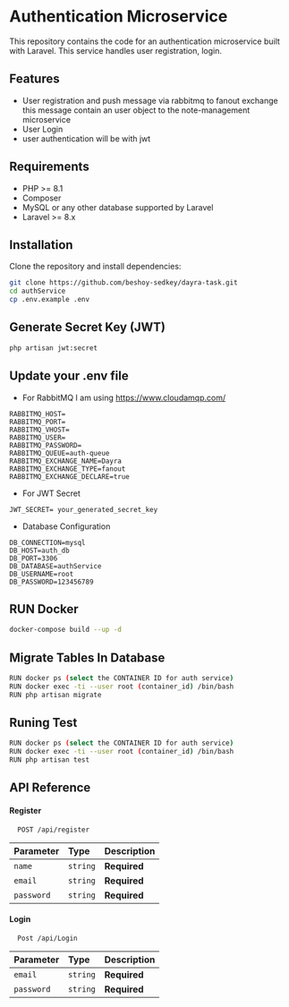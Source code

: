 # Authentication Microservice
This repository contains the code for an authentication microservice built with Laravel. This service handles user registration, login.
## Features
- User registration and push message via rabbitmq to fanout exchange this message contain an user object to the note-management microservice
- User Login 
- user authentication will be with jwt 

## Requirements

- PHP >= 8.1
- Composer
- MySQL or any other database supported by Laravel
- Laravel >= 8.x

## Installation
Clone the repository and install dependencies:
```bash
git clone https://github.com/beshoy-sedkey/dayra-task.git
cd authService
cp .env.example .env
```
## Generate Secret Key (JWT)
```bash
php artisan jwt:secret
```
## Update your .env file 
- For RabbitMQ I am using https://www.cloudamqp.com/  
```
RABBITMQ_HOST=
RABBITMQ_PORT=
RABBITMQ_VHOST=
RABBITMQ_USER=
RABBITMQ_PASSWORD=
RABBITMQ_QUEUE=auth-queue
RABBITMQ_EXCHANGE_NAME=Dayra
RABBITMQ_EXCHANGE_TYPE=fanout
RABBITMQ_EXCHANGE_DECLARE=true
``` 
- For JWT Secret 
```
JWT_SECRET= your_generated_secret_key
```
- Database Configuration
```
DB_CONNECTION=mysql
DB_HOST=auth_db
DB_PORT=3306
DB_DATABASE=authService
DB_USERNAME=root
DB_PASSWORD=123456789
```
## RUN Docker
```bash
docker-compose build --up -d 
```
## Migrate Tables In Database
```bash
RUN docker ps (select the CONTAINER ID for auth service)
RUN docker exec -ti --user root (container_id) /bin/bash
RUN php artisan migrate
```
## Runing Test
```bash
RUN docker ps (select the CONTAINER ID for auth service)
RUN docker exec -ti --user root (container_id) /bin/bash
RUN php artisan test
```


## API Reference

#### Register

```http
  POST /api/register
```

| Parameter | Type     | Description                |
| :-------- | :------- | :------------------------- |
| `name` | `string` | **Required** |
| `email` | `string` | **Required**|**Unique**| 
| `password` | `string` | **Required**|

#### Login

```http
  Post /api/Login
```

| Parameter | Type     | Description                       |
| :-------- | :------- | :-------------------------------- |
| `email` | `string` | **Required**| 
| `password` | `string` | **Required**|


